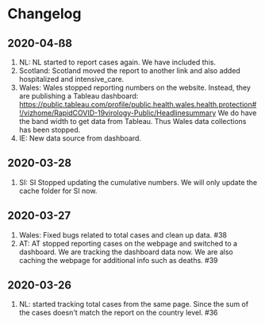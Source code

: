 # Changelog

## 2020-04-ß8

1. NL: NL started to report cases again. We have included this.
2. Scotland: Scotland moved the report to another link and also added hospitalized and intensive_care.
3. Wales: Wales stopped reporting numbers on the website. Instead, they are publishing a Tableau dashboard: https://public.tableau.com/profile/public.health.wales.health.protection#!/vizhome/RapidCOVID-19virology-Public/Headlinesummary We do have the band width to get data from Tableau. Thus Wales data collections has been stopped.
4. IE: New data source from dashboard.

## 2020-03-28

1. SI: SI Stopped updating the cumulative numbers. We will only update the cache folder for SI now.

## 2020-03-27

1. Wales: Fixed bugs related to total cases and clean up data. #38
2. AT: AT stopped reporting cases on the webpage and switched to a dashboard. We are tracking the dashboard data now. We are also caching the webpage for additional info such as deaths. #39

## 2020-03-26

1. NL: started tracking total cases from the same page. Since the sum of the cases doesn't match the report on the country level. #36